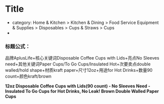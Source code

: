 # Title
- category: Home & Kitchen > Kitchen & Dining > Food Service Equipment & Supplies > Disposables > Cups & Straws > Cups
-  
### 标题公式：
品牌AplusLife+核心关键词Disposable Coffee Cups with Lids+亮点No Sleeves need+其他关键词Paper Cups/To Go Cups/Insulated Hot+次要卖点double walled/hold shape+材质kraft paper+尺寸12oz+用途for Hot Drinks+数量90 count+颜色kraft/brown

**12oz Disposable Coffee Cups with Lids(90 count) - No Sleeves Need - Insulated To Go Cups for Hot Drinks, No Leak! Brown Double Walled Paper Cups**



